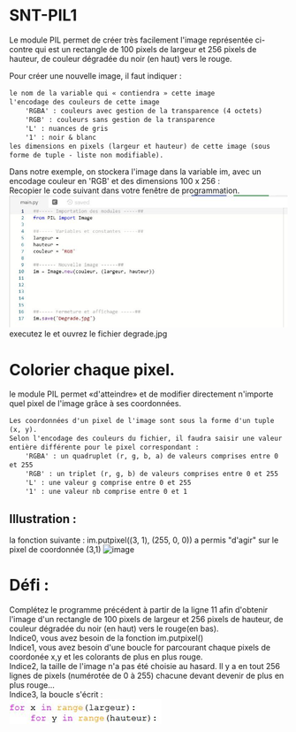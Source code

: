 # SNT-PIL1  
 Le module PIL permet de créer très facilement l'image représentée ci-contre qui est un rectangle de 100 pixels de largeur et 256 pixels de hauteur, de couleur dégradée du noir (en haut) vers le rouge.

Pour créer une nouvelle image, il faut indiquer :

    le nom de la variable qui « contiendra » cette image 
    l'encodage des couleurs de cette image
        'RGBA' : couleurs avec gestion de la transparence (4 octets)
        'RGB' : couleurs sans gestion de la transparence
        'L' : nuances de gris
        '1' : noir & blanc
    les dimensions en pixels (largeur et hauteur) de cette image (sous forme de tuple - liste non modifiable).

Dans notre exemple, on stockera l'image dans la variable im, avec un encodage couleur en 'RGB' et des dimensions 100 x 256 :  
Recopier le code suivant dans votre fenêtre de programmation.  
![image](https://github.com/Svt-lim/SNT-PIL1/blob/master/module%20PIL1/1.jpg)  
executez le et ouvrez le fichier degrade.jpg  
# Colorier chaque pixel.  
le module PIL permet «d'atteindre» et de modifier directement n'importe quel pixel de l'image grâce à ses coordonnées.

    Les coordonnées d'un pixel de l'image sont sous la forme d'un tuple (x, y).
    Selon l'encodage des couleurs du fichier, il faudra saisir une valeur entière différente pour le pixel correspondant :
        'RGBA' : un quadruplet (r, g, b, a) de valeurs comprises entre 0 et 255
        'RGB' : un triplet (r, g, b) de valeurs comprises entre 0 et 255
        'L' : une valeur g comprise entre 0 et 255
        '1' : une valeur nb comprise entre 0 et 1  

## Illustration : 
la fonction suivante : im.putpixel((3, 1), (255, 0, 0)) a permis "d'agir" sur le pixel de coordonnée (3,1)
![image](http://math.univ-lyon1.fr/irem/Formation_ISN/formation_prog_images/module_PIL/images_module_PIL/Coordonnees_PIL.png)  
# Défi  :  
Complétez le programme précédent à partir de la ligne 11 afin d'obtenir l'image d'un rectangle de 100 pixels de largeur et 256 pixels de hauteur, de couleur dégradée du noir (en haut) vers le rouge(en bas).   
Indice0, vous avez besoin de la fonction im.putpixel()  
Indice1, vous avez besoin d'une boucle for parcourant chaque pixels de coordonée x,y et les colorants de plus en plus rouge.    
Indice2, la taille de l'image n'a pas été choisie au hasard. Il y a en tout 256 lignes de pixels (numérotée de 0 à 255) chacune devant devenir de plus en plus rouge...    
Indice3, la boucle s'écrit :   
 ![image](https://github.com/Svt-lim/SNT-PIL1/blob/master/module%20PIL1/2.jpg)
        


